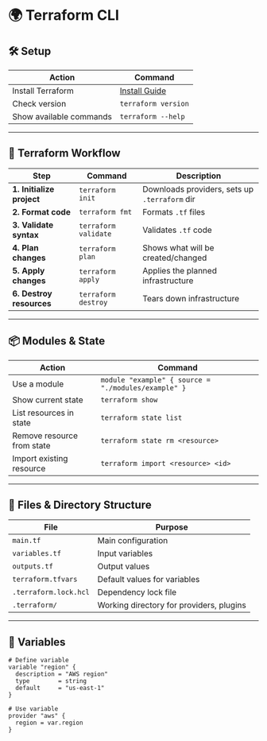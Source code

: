 # 🌍 Terraform CLI

## 🛠️ Setup

| Action                  | Command                                                      |
| ----------------------- | ------------------------------------------------------------ |
| Install Terraform       | [Install Guide](https://developer.hashicorp.com/terraform/downloads) |
| Check version           | `terraform version`                                          |
| Show available commands | `terraform --help`                                           |

---

## 📁 Terraform Workflow

| Step                      | Command              | Description                                   |
| ------------------------- | -------------------- | --------------------------------------------- |
| **1. Initialize project** | `terraform init`     | Downloads providers, sets up `.terraform` dir |
| **2. Format code**        | `terraform fmt`      | Formats `.tf` files                           |
| **3. Validate syntax**    | `terraform validate` | Validates `.tf` code                          |
| **4. Plan changes**       | `terraform plan`     | Shows what will be created/changed            |
| **5. Apply changes**      | `terraform apply`    | Applies the planned infrastructure            |
| **6. Destroy resources**  | `terraform destroy`  | Tears down infrastructure                     |

---

## 📦 Modules & State

| Action                     | Command                                             |
| -------------------------- | --------------------------------------------------- |
| Use a module               | `module "example" { source = "./modules/example" }` |
| Show current state         | `terraform show`                                    |
| List resources in state    | `terraform state list`                              |
| Remove resource from state | `terraform state rm <resource>`                     |
| Import existing resource   | `terraform import <resource> <id>`                  |

---

## 📂 Files & Directory Structure

| File                  | Purpose                                  |
| --------------------- | ---------------------------------------- |
| `main.tf`             | Main configuration                       |
| `variables.tf`        | Input variables                          |
| `outputs.tf`          | Output values                            |
| `terraform.tfvars`    | Default values for variables             |
| `.terraform.lock.hcl` | Dependency lock file                     |
| `.terraform/`         | Working directory for providers, plugins |

---

## 🔧 Variables

```hcl
# Define variable
variable "region" {
  description = "AWS region"
  type        = string
  default     = "us-east-1"
}

# Use variable
provider "aws" {
  region = var.region
}